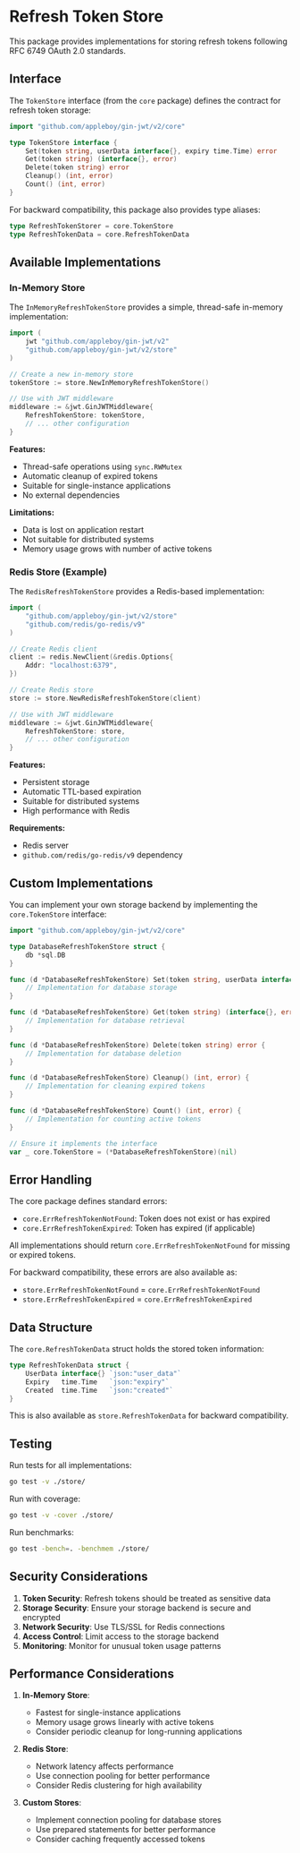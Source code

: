 # Refresh Token Store

This package provides implementations for storing refresh tokens following RFC 6749 OAuth 2.0 standards.

## Interface

The `TokenStore` interface (from the `core` package) defines the contract for refresh token storage:

```go
import "github.com/appleboy/gin-jwt/v2/core"

type TokenStore interface {
    Set(token string, userData interface{}, expiry time.Time) error
    Get(token string) (interface{}, error)
    Delete(token string) error
    Cleanup() (int, error)
    Count() (int, error)
}
```

For backward compatibility, this package also provides type aliases:

```go
type RefreshTokenStorer = core.TokenStore
type RefreshTokenData = core.RefreshTokenData
```

## Available Implementations

### In-Memory Store

The `InMemoryRefreshTokenStore` provides a simple, thread-safe in-memory implementation:

```go
import (
    jwt "github.com/appleboy/gin-jwt/v2"
    "github.com/appleboy/gin-jwt/v2/store"
)

// Create a new in-memory store
tokenStore := store.NewInMemoryRefreshTokenStore()

// Use with JWT middleware
middleware := &jwt.GinJWTMiddleware{
    RefreshTokenStore: tokenStore,
    // ... other configuration
}
```

**Features:**

- Thread-safe operations using `sync.RWMutex`
- Automatic cleanup of expired tokens
- Suitable for single-instance applications
- No external dependencies

**Limitations:**

- Data is lost on application restart
- Not suitable for distributed systems
- Memory usage grows with number of active tokens

### Redis Store (Example)

The `RedisRefreshTokenStore` provides a Redis-based implementation:

```go
import (
    "github.com/appleboy/gin-jwt/v2/store"
    "github.com/redis/go-redis/v9"
)

// Create Redis client
client := redis.NewClient(&redis.Options{
    Addr: "localhost:6379",
})

// Create Redis store
store := store.NewRedisRefreshTokenStore(client)

// Use with JWT middleware
middleware := &jwt.GinJWTMiddleware{
    RefreshTokenStore: store,
    // ... other configuration
}
```

**Features:**

- Persistent storage
- Automatic TTL-based expiration
- Suitable for distributed systems
- High performance with Redis

**Requirements:**

- Redis server
- `github.com/redis/go-redis/v9` dependency

## Custom Implementations

You can implement your own storage backend by implementing the `core.TokenStore` interface:

```go
import "github.com/appleboy/gin-jwt/v2/core"

type DatabaseRefreshTokenStore struct {
    db *sql.DB
}

func (d *DatabaseRefreshTokenStore) Set(token string, userData interface{}, expiry time.Time) error {
    // Implementation for database storage
}

func (d *DatabaseRefreshTokenStore) Get(token string) (interface{}, error) {
    // Implementation for database retrieval
}

func (d *DatabaseRefreshTokenStore) Delete(token string) error {
    // Implementation for database deletion
}

func (d *DatabaseRefreshTokenStore) Cleanup() (int, error) {
    // Implementation for cleaning expired tokens
}

func (d *DatabaseRefreshTokenStore) Count() (int, error) {
    // Implementation for counting active tokens
}

// Ensure it implements the interface
var _ core.TokenStore = (*DatabaseRefreshTokenStore)(nil)
```

## Error Handling

The core package defines standard errors:

- `core.ErrRefreshTokenNotFound`: Token does not exist or has expired
- `core.ErrRefreshTokenExpired`: Token has expired (if applicable)

All implementations should return `core.ErrRefreshTokenNotFound` for missing or expired tokens.

For backward compatibility, these errors are also available as:

- `store.ErrRefreshTokenNotFound` = `core.ErrRefreshTokenNotFound`
- `store.ErrRefreshTokenExpired` = `core.ErrRefreshTokenExpired`

## Data Structure

The `core.RefreshTokenData` struct holds the stored token information:

```go
type RefreshTokenData struct {
    UserData interface{} `json:"user_data"`
    Expiry   time.Time   `json:"expiry"`
    Created  time.Time   `json:"created"`
}
```

This is also available as `store.RefreshTokenData` for backward compatibility.

## Testing

Run tests for all implementations:

```bash
go test -v ./store/
```

Run with coverage:

```bash
go test -v -cover ./store/
```

Run benchmarks:

```bash
go test -bench=. -benchmem ./store/
```

## Security Considerations

1. **Token Security**: Refresh tokens should be treated as sensitive data
2. **Storage Security**: Ensure your storage backend is secure and encrypted
3. **Network Security**: Use TLS/SSL for Redis connections
4. **Access Control**: Limit access to the storage backend
5. **Monitoring**: Monitor for unusual token usage patterns

## Performance Considerations

1. **In-Memory Store**:
   - Fastest for single-instance applications
   - Memory usage grows linearly with active tokens
   - Consider periodic cleanup for long-running applications

2. **Redis Store**:
   - Network latency affects performance
   - Use connection pooling for better performance
   - Consider Redis clustering for high availability

3. **Custom Stores**:
   - Implement connection pooling for database stores
   - Use prepared statements for better performance
   - Consider caching frequently accessed tokens

